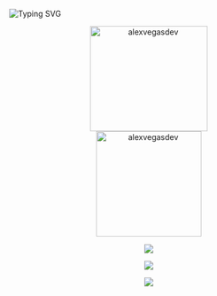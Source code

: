  ![Typing SVG](https://readme-typing-svg.herokuapp.com/?color=d6affa&size=35&center=true&vCenter=true&width=1000&lines=Hi,+I'm+Alexandra+💻💜;Software+Engineering+Student)

<div align="center">  
  <img width="65%" height="190px" src="https://github-readme-stats-eight-theta.vercel.app/api?username=alexvegasdev&show_icons=true&theme=algolia&include_all_commits=true&count_private=true&title_color=d6affa&icon_color=d6affa&text_color=c9d1d9&bg_color=0d1117&hide_border=true" alt="alexvegasdev"/> 
  <img with="60%" height="190px" src="https://github-readme-stats-eight-theta.vercel.app/api/top-langs/?username=alexvegasdev&layout=compact&langs_count=8&theme=algolia&title_color=d6affa&text_color=d6affa&bg_color=0d1117&hide_border=true" alt="alexvegasdev" />
</div>

<p align="center">
  <a href="https://skillicons.dev">
    <img src="https://skillicons.dev/icons?i=html,css,php,laravel,mysql" />
  </a>
</p>
<p align="center">
  <a href="https://skillicons.dev">
    <img src="https://skillicons.dev/icons?i=git,github,vscode,visualstudio" />
  </a>
</p>
<p align="center">
  <a href="https://skillicons.dev">
    <img src="https://skillicons.dev/icons?i=photoshop,pr" />
  </a>
</p>


